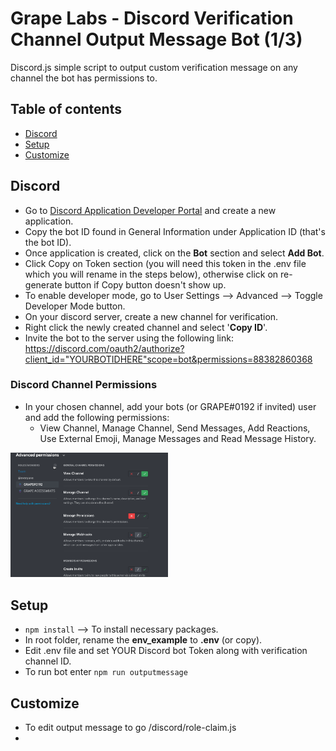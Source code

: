 # Grape Labs - Discord Verification Channel Output Message Bot (1/3)
Discord.js simple script to output custom verification message on any channel the bot has permissions to.
## Table of contents
* [Discord](#discord)
* [Setup](#setup)
* [Customize](#customize)

## Discord
- Go to [Discord Application Developer Portal](https://discord.com/developers/applications) and create a new application.
- Copy the bot ID found in General Information under Application ID (that's the bot ID).
- Once application is created, click on the **Bot** section and select **Add Bot**.
- Click Copy on Token section (you will need this token in the .env file which you will rename in the steps below), otherwise click on re-generate button if Copy button doesn't show up.
- To enable developer mode, go to User Settings --> Advanced --> Toggle Developer Mode button.
- On your discord server, create a new channel for verification.
- Right click the newly created channel and select '__Copy ID__'.
- Invite the bot to the server using the following link: https://discord.com/oauth2/authorize?client_id="YOURBOTIDHERE"scope=bot&permissions=88382860368
### Discord Channel Permissions
- In your chosen channel, add your bots (or GRAPE#0192 if invited) user and add the following permissions:
  * View Channel, Manage Channel, Send Messages, Add Reactions, Use External Emoji, Manage Messages and Read Message History.

<img src="https://github.com/Grape-Labs/grape-outputmessage/blob/6d9213bfd955764106f55b6d29285ae6d4297392/Images/verification-channel.gif" width="50%" />

## Setup
- ```npm install``` --> To install necessary packages.
- In root folder, rename the **env_example** to **.env** (or copy).
- Edit .env file and set YOUR Discord bot Token along with verification channel ID.
- To run bot enter ```npm run outputmessage```

## Customize
- To edit output message to go /discord/role-claim.js
- 
